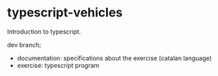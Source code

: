 # typescript-vehicles

Introduction to typescript.


dev branch;
- documentation: specifications about the exercise (catalan language)
- exercise: typescript program 
